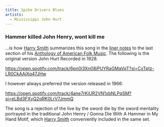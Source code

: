 ```yaml
---
title: Spike Drivers Blues
artists:
  - Mississippi John Hurt
---
```


### Hammer killed John Henry, wont kill me

...is how [Harry Smith] summarizes this song in the [liner notes] to the last section of his [Anthology of American Folk Music].  The following is the original version John Hurt Recorded in 1928.

https://open.spotify.com/track/6pn0i3Xn08jPUYRaGMaVqT?si=CxTptz-LR0CkAAjXq47JHw

I however always preferred the version released in 1966:


https://open.spotify.com/track/4ane7rKiUR2VN1xbNLPqSM?si=eLBd3FXyQ2qRK0LrV7JmmQ

The song is a rejection of the live by the sword die by the sword mentality portrayed in the traditional John Henry / Gonna Die With A Hammer in My Hand Motif, which [Harry Smith] conveniently included in the same set.

[Harry Smith]: https://en.wikipedia.org/wiki/Harry_Everett_Smith
[liner notes]: https://folkways-media.si.edu/liner_notes/smithsonian_folkways/SFW40090.pdf
[Anthology of American Folk Music]: https://folkways.si.edu/anthology-of-american-folk-music/african-american-music-blues-old-time/music/album/smithsonian
